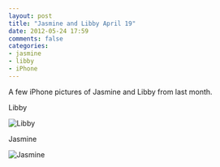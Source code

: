```yaml
---
layout: post
title: "Jasmine and Libby April 19"
date: 2012-05-24 17:59
comments: false
categories: 
- jasmine
- libby
- iPhone
---
```

A few iPhone pictures of Jasmine and Libby from last month.

Libby
  


![Libby](http://media.eick.us/media/photographs/2012/2012-04-19-1/6945624064_018d52e6e6_o.jpg)


Jasmine



![Jasmine](http://media.eick.us/media/photographs/2012/2012-04-19-2/7091688491_16513fba0f_o.jpg)

